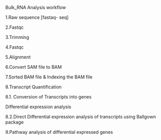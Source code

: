 Bulk_RNA Analysis workflow

1.Raw sequence [fastaq- seq]

2.Fastqc 

3.Trimming

4.Fastqc

5.Alignment

6.Convert SAM file to BAM

7.Sorted BAM file & Indexing the BAM file

8.Transcript Quantification

8.1. Conversion of Transcripts into genes

Differential expression analysis 

8.2.Direct Differential expression analysis of transcripts using Ballgown package

9.Pathway analysis of differential expressed genes
